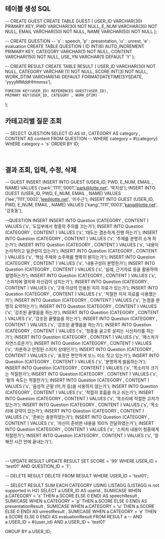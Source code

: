 ## 테이블 생성 SQL

-- CREATE GUEST
CREATE TABLE GUEST (
    USER_ID VARCHAR(30) PRIMARY KEY,
    PWD VARCHAR(30) NOT NULL,
    E_NUM VARCHAR(30) NOT NULL, 
    EMAIL VARCHAR(50) NOT NULL,
    NAME VARCHAR(50) NOT NULL
);



-- CREATE QUESTION
-- 's' : speech, 'p' : presentation, 'u' : unrest, 'e' : evaluation
CREATE TABLE QUESTION (
    ID INT(6) AUTO_INCREMENT PRIMARY KEY,
    CATEGORY VARCHAR(1) NOT NULL,
    CONTENT VARCHAR(150) NOT NULL,
    USE_YN VARCHAR(1) DEFAULT 'Y'
);



-- CREATE RESULT
CREATE TABLE RESULT (
    USER_ID VARCHAR(30) NOT NULL,
    CATEGORY VARCHAR (1) NOT NULL,
    SCORE INT(3) NOT NULL,
    WORK_DTIM VARCHAR(14) DEFAULT FORMATDATETIME(SYSDATE, 'yyyyMMddHHmmss'),
    

	FOREIGN KEY(USER_ID) REFERENCES GUEST(USER_ID),
	PRIMARY KEY(USER_ID, CATEGORY , WORK_DTIM)

);



## 카테고리별 질문 조회

-- SELECT QUESTION
SELECT ID          AS id
      , CATEGORY  AS category
      , CONTENT   AS content
  FROM QUESTION
-- WHERE category = #{category}
 WHERE category = 's'
ORDER BY ID;


 
## 결과 조회, 입력, 수정, 삭제

-- GUEST INSERT 
INSERT INTO GUEST (USER_ID, PWD, E_NUM, EMAIL , NAME) VALUES ('park','1111','0001','park@lotte.net', '박지성');
INSERT INTO GUEST (USER_ID, PWD, E_NUM, EMAIL , NAME) VALUES ('lee','1111','0002','lee@lotte.net', '이수근');
INSERT INTO GUEST (USER_ID, PWD, E_NUM, EMAIL , NAME) VALUES ('kang','1111','0003','kang@lotte.net', '강호동');


--QUESTION INSERT
INSERT INTO Question (CATEGORY , CONTENT ) VALUES ('s', '도입부에서 청중의 주의를 끄는가');
INSERT INTO Question (CATEGORY , CONTENT ) VALUES ('s', '태도는 겸손하게 진행 하는가');
INSERT INTO Question (CATEGORY , CONTENT ) VALUES ('s', '주제를 분명히 소개 하는가');
INSERT INTO Question (CATEGORY , CONTENT ) VALUES ('s', '내용이 논리적이고 일관성이 있는가');
INSERT INTO Question (CATEGORY , CONTENT ) VALUES ('s', '핵심 주제와 소주제를 명확히 밝히는가');
INSERT INTO Question (CATEGORY , CONTENT ) VALUES ('s', '내용구성이 분명한가');
INSERT INTO Question (CATEGORY , CONTENT ) VALUES ('s', '실례, 근거자료 등을 활용하여 설명하는가');
INSERT INTO Question (CATEGORY , CONTENT ) VALUES ('s', '스피치에 열의와 자신감이 넘치는가');
INSERT INTO Question (CATEGORY , CONTENT ) VALUES ('s', '2개 이상의 인용된 지지 자료가 있는가');
INSERT INTO Question (CATEGORY , CONTENT ) VALUES ('s', '적절한 지지 자료를 사용했는가');
INSERT INTO Question (CATEGORY , CONTENT ) VALUES ('s', '논점을 분명히 요약하는가');
INSERT INTO Question (CATEGORY , CONTENT ) VALUES ('s', '강조된 끝맺음을 하는가');
INSERT INTO Question (CATEGORY , CONTENT ) VALUES ('s', '강조된 끝맺음을 하는가');
INSERT INTO Question (CATEGORY , CONTENT ) VALUES ('s', '강조된 끝맺음을 하는가');
INSERT INTO Question (CATEGORY , CONTENT ) VALUES ('s', '청중을 골고루 살피는 시선처리를 하는가');
INSERT INTO Question (CATEGORY , CONTENT ) VALUES ('s', '제스처가 자연스로운가');
INSERT INTO Question (CATEGORY , CONTENT ) VALUES ('s', '차분하고 안정된 스피치 상태인가');
INSERT INTO Question (CATEGORY , CONTENT ) VALUES ('s', '표정은 편안하게 또느 미소 짓고 있는가');
INSERT INTO Question (CATEGORY , CONTENT ) VALUES ('s', '분명하게 발음하는가');
INSERT INTO Question (CATEGORY , CONTENT ) VALUES ('s', '목소리의 크기는 적절한가');
INSERT INTO Question (CATEGORY , CONTENT ) VALUES ('s', '말의 속도는 적절한가');
INSERT INTO Question (CATEGORY , CONTENT ) VALUES ('s', '음성적 군말 (어,저 등)을 사용하지 않는가');
INSERT INTO Question (CATEGORY , CONTENT ) VALUES ('s', '적절히 호흡을 하고 쉬는가');
INSERT INTO Question (CATEGORY , CONTENT ) VALUES ('s', '목소리에 적절한 고저가 있는가');
INSERT INTO Question (CATEGORY , CONTENT ) VALUES ('s', '목소리에 강약이 있는가');
INSERT INTO Question (CATEGORY , CONTENT ) VALUES ('s', '준비는 충분하였는가');
INSERT INTO Question (CATEGORY , CONTENT ) VALUES ('s', '자신이 준비한 내용을 100% 전달하였는가');
INSERT INTO Question (CATEGORY , CONTENT ) VALUES ('s', '스피치 내용이 청중에게 적절한가');
INSERT INTO Question (CATEGORY , CONTENT ) VALUES ('s', '정해진 시간 안에 끝내는가');


 

-- UPDATE RESULT
UPDATE RESULT
SET    SCORE = '99'
 WHERE USER_ID = 'test01'
   AND QUESTION_ID = '1';



-- DELETE RESULT
DELETE FROM RESULT WHERE USER_ID = 'test01';



-- SELECT RESULT SUM EACH CATEGORY USING LISTAGG (LISTAGG is not supported in H2)
SELECT a.USER_ID        AS userId
      , SUM(CASE WHEN a.CATEGORY = 's' THEN a.SCORE ELSE 0 END) AS speechResult
      , SUM(CASE WHEN a.CATEGORY = 'p' THEN a.SCORE ELSE 0 END) AS presentationResult
      , SUM(CASE WHEN a.CATEGORY = 'u' THEN a.SCORE ELSE 0 END) AS unrestResult
      , SUM(CASE WHEN a.CATEGORY = 'e' THEN a.SCORE ELSE 0 END) AS evaluationResult
  FROM RESULT a
--   AND a.USER_ID = #{user_id}
  AND a.USER_ID = 'test01'

GROUP BY a.USER_ID;



